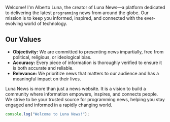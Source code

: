 Welcome! I'm Alberto Luna, the creator of Luna News—a platform dedicated to delivering the latest ``programming`` news from around the globe. Our mission is to keep you informed, inspired, and connected with the ever-evolving world of technology.

## Our Values

- **Objectivity:** We are committed to presenting news impartially, free from political, religious, or ideological bias.
- **Accuracy:** Every piece of information is thoroughly verified to ensure it is both accurate and reliable.
- **Relevance:** We prioritize news that matters to our audience and has a meaningful impact on their lives.

Luna News is more than just a news website. It is a vision to build a community where information empowers, inspires, and connects people. We strive to be your trusted source for programming news, helping you stay engaged and informed in a rapidly changing world.

``` JavaScript
console.log("Welcome to Luna News!");
```

